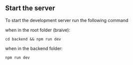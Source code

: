 ## Start the server

To start the development server run the following command

when in the root folder (braive):

    cd backend && npm run dev

when in the backend folder:

    npm run dev

